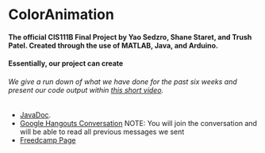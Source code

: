 # ColorAnimation
#### The official CIS111B Final Project by Yao Sedzro, Shane Staret, and Trush Patel. Created through the use of MATLAB, Java, and Arduino.

#### Essentially, our project can create 

###### We give a run down of what we have done for the past six weeks and present our code output within [this short video](https://www.youtube.com/watch?v=CgzbIqppAzo). 

* [JavaDoc](https://sstaret43.github.io/ColorAnimation/).
* [Google Hangouts Conversation](https://hangouts.google.com/group/vYaHYCTixmCaNGMp1) NOTE: You will join the conversation and will be able to read all previous messages we sent
* [Freedcamp Page](https://freedcamp.com/CIS_111B_Final_Proje_sX0/A_Project_IzH/todos)
